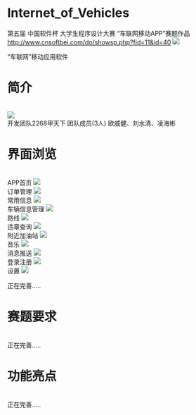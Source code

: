 # Internet_of_Vehicles

第五届 中国软件杯 大学生程序设计大赛 “车联网移动APP”赛题作品 http://www.cnsoftbei.com/do/showsp.php?fid=11&id=40
<img src="https://github.com/kennyouyang/Internet_of_Vehicles/blob/master/show/newcnsoft_01_01_02_01.jpg">


“车联网”移动应用软件

<h1>简介</h1>
<br>
<img src="https://github.com/kennyouyang/Internet_of_Vehicles/blob/master/logo.png">
<br>
开发团队2268甲天下 团队成员(3人) 
欧威健、刘水清、凌海彬
<h1>界面浏览</h1>
<br>APP首页
<img src="https://github.com/kennyouyang/Internet_of_Vehicles/blob/gh-pages/show/%E9%99%84%E8%BF%91%E5%8A%A0%E6%B2%B9%E7%AB%992.gif">
 <br>订单管理
 <img src="https://github.com/yan647/Internet_of_Vehicles/blob/master/show/%E8%AE%A2%E5%8D%95%E7%AE%A1%E7%90%86.gif">
<br>常用信息
 <img src="https://github.com/yan647/Internet_of_Vehicles/blob/master/show/%E5%B8%B8%E7%94%A8%E4%BF%A1%E6%81%AF.gif">
<br>车辆信息管理
 <img src="https://github.com/yan647/Internet_of_Vehicles/blob/master/show/%E8%BD%A6%E8%BE%86%E4%BF%A1%E6%81%AF%E7%AE%A1%E7%90%86.gif">
 <br>路线
 <img src="https://github.com/yan647/Internet_of_Vehicles/blob/master/show/%E8%B7%AF%E7%BA%BF.gif">
 <br>违章查询
 <img src="https://github.com/yan647/Internet_of_Vehicles/blob/master/show/%E8%BF%9D%E7%AB%A0%E6%9F%A5%E8%AF%A2.gif">
 <br>附近加油站
 <img src="https://github.com/yan647/Internet_of_Vehicles/blob/master/show/%E9%99%84%E8%BF%91%E5%8A%A0%E6%B2%B9%E7%AB%99.gif">
 <br>音乐
 <img src="https://github.com/yan647/Internet_of_Vehicles/blob/master/show/%E9%9F%B3%E4%B9%90.gif">
 <br>消息推送
 <img src="https://github.com/yan647/Internet_of_Vehicles/blob/master/show/%E6%B6%88%E6%81%AF%E6%8E%A8%E9%80%81.gif">
 <br>登录注册
 <img src="https://github.com/yan647/Internet_of_Vehicles/blob/master/show/%E7%99%BB%E5%BD%95%E6%B3%A8%E5%86%8C.gif">
 <br>设置
 <img src="https://github.com/yan647/Internet_of_Vehicles/blob/master/show/%E8%AE%BE%E7%BD%AE.gif">

正在完善.....
<h1>赛题要求</h1>
 <br>
正在完善.....
<h1>功能亮点</h1>
 <br>
正在完善.....
